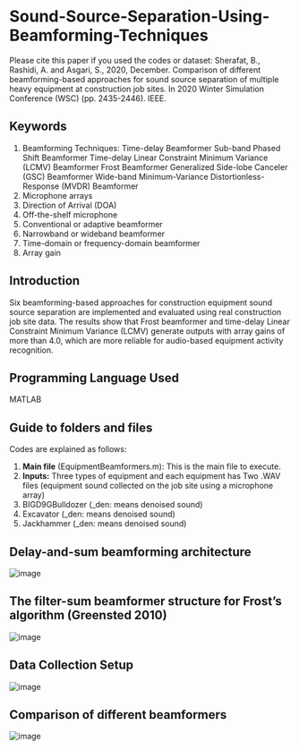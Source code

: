 # Sound-Source-Separation-Using-Beamforming-Techniques
Please cite this paper if you used the codes or dataset:
Sherafat, B., Rashidi, A. and Asgari, S., 2020, December. Comparison of different beamforming-based approaches for sound source separation of multiple heavy equipment at construction job sites. In 2020 Winter Simulation Conference (WSC) (pp. 2435-2446). IEEE.
## Keywords
1. Beamforming Techniques:
  Time-delay Beamformer
  Sub-band Phased Shift Beamformer
  Time-delay Linear Constraint Minimum Variance (LCMV) Beamformer
  Frost Beamformer
  Generalized Side-lobe Canceler (GSC) Beamformer
  Wide-band Minimum-Variance Distortionless-Response (MVDR) Beamformer
2. Microphone arrays
3. Direction of Arrival (DOA)
4. Off-the-shelf microphone
5. Conventional or adaptive beamformer
6. Narrowband or wideband beamformer
7. Time-domain or frequency-domain beamformer
8. Array gain

## Introduction
Six beamforming-based approaches for construction equipment sound source separation are implemented and evaluated using real construction job site data. The results show that Frost beamformer and time-delay Linear Constraint Minimum Variance (LCMV) generate outputs with array gains of more than 4.0, which are more reliable for audio-based equipment activity recognition.

## Programming Language Used
MATLAB

## Guide to folders and files
Codes are explained as follows:
1. **Main file** (EquipmentBeamformers.m): This is the main file to execute.
2. **Inputs:**
  Three types of equipment and each equipment has Two .WAV files (equipment sound collected on the job site using a microphone array)
  1. BIGD9GBulldozer (_den: means denoised sound)
  2. Excavator (_den: means denoised sound)
  3. Jackhammer (_den: means denoised sound)
      

## Delay-and-sum beamforming architecture
![image](https://user-images.githubusercontent.com/73087167/185808285-706838dd-1e34-4fb6-8f4e-d4e3aee49cf2.png)

## The filter-sum beamformer structure for Frost’s algorithm (Greensted 2010)
![image](https://user-images.githubusercontent.com/73087167/185808302-b9e70677-d568-414a-8885-3615a0c45d8d.png)

## Data Collection Setup
![image](https://user-images.githubusercontent.com/73087167/185808313-be3cf812-f015-41b7-a13d-8a0486b40e48.png)

## Comparison of different beamformers
![image](https://user-images.githubusercontent.com/73087167/185808336-84e29aec-bcf9-4850-8440-86c554ea09df.png)





